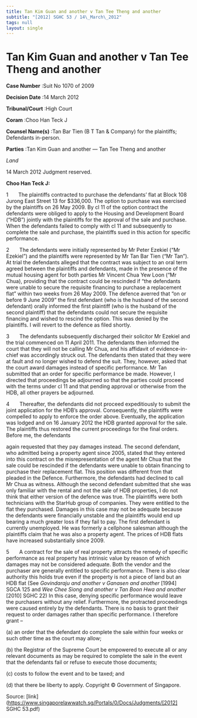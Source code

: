 ```yaml
---
title: Tan Kim Guan and another v Tan Tee Theng and another
subtitle: "[2012] SGHC 53 / 14\_March\_2012"
tags: null
layout: single
---
```

# Tan Kim Guan and another v Tan Tee Theng and another 



**Case Number** :Suit No 1070 of 2009 

**Decision Date** :14 March 2012 

**Tribunal/Court** :High Court 

**Coram** :Choo Han Teck J 

**Counsel Name(s)** :Tan Bar Tien (B T Tan & Company) for the plaintiffs; Defendants in-person. 

**Parties** :Tan Kim Guan and another — Tan Tee Theng and another 

_Land_ 

14 March 2012 Judgment reserved. 

**Choo Han Teck J:** 

1       The plaintiffs contracted to purchase the defendants’ flat at Block 108 Jurong East Street 13 for $336,000. The option to purchase was exercised by the plaintiffs on 26 May 2009. By cl 11 of the option contract the defendants were obliged to apply to the Housing and Development Board (“HDB”) jointly with the plaintiffs for the approval of the sale and purchase. When the defendants failed to comply with cl 11 and subsequently to complete the sale and purchase, the plaintiffs sued in this action for specific performance. 

2       The defendants were initially represented by Mr Peter Ezekiel (“Mr Ezekiel”) and the plaintiffs were represented by Mr Tan Bar Tien (“Mr Tan”). At trial the defendants alleged that the contract was subject to an oral term agreed between the plaintiffs and defendants, made in the presence of the mutual housing agent for both parties Mr Vincent Chua Yew Loon (“Mr Chua), providing that the contract could be rescinded if “the defendants were unable to secure the requisite financing to purchase a replacement flat” within two weeks from 26 May 2009. The defence averred that “on or before 9 June 2009” the first defendant (who is the husband of the second defendant) orally informed the first plaintiff (who is the husband of the second plaintiff) that the defendants could not secure the requisite financing and wished to rescind the option. This was denied by the plaintiffs. I will revert to the defence as filed shortly. 

3       The defendants subsequently discharged their solicitor Mr Ezekiel and the trial commenced on 11 April 2011. The defendants then informed the court that they will not be calling Mr Chua, and his affidavit of evidence-in-chief was accordingly struck out. The defendants then stated that they were at fault and no longer wished to defend the suit. They, however, asked that the court award damages instead of specific performance. Mr Tan submitted that an order for specific performance be made. However, I directed that proceedings be adjourned so that the parties could proceed with the terms under cl 11 and that pending approval or otherwise from the HDB, all other prayers be adjourned. 

4       Thereafter, the defendants did not proceed expeditiously to submit the joint application for the HDB’s approval. Consequently, the plaintiffs were compelled to apply to enforce the order above. Eventually, the application was lodged and on 16 January 2012 the HDB granted approval for the sale. The plaintiffs thus restored the current proceedings for the final orders. Before me, the defendants 


again requested that they pay damages instead. The second defendant, who admitted being a property agent since 2005, stated that they entered into this contract on the misrepresentation of the agent Mr Chua that the sale could be rescinded if the defendants were unable to obtain financing to purchase their replacement flat. This position was different from that pleaded in the Defence. Furthermore, the defendants had declined to call Mr Chua as witness. Although the second defendant submitted that she was only familiar with the rental and not the sale of HDB properties, I do not think that either version of the defence was true. The plaintiffs were both technicians with the StarHub group of companies. They were entitled to the flat they purchased. Damages in this case may not be adequate because the defendants were financially unstable and the plaintiffs would end up bearing a much greater loss if they fail to pay. The first defendant is currently unemployed. He was formerly a cellphone salesman although the plaintiffs claim that he was also a property agent. The prices of HDB flats have increased substantially since 2009. 

5       A contract for the sale of real property attracts the remedy of specific performance as real property has intrinsic value by reason of which damages may not be considered adequate. Both the vendor and the purchaser are generally entitled to specific performance. There is also clear authority this holds true even if the property is not a piece of land but an HDB flat (See _Govindaraju and another v Ganasen and another_ [1994] SGCA 125 and _Wee Chee Siong and another v Tan Boon Hwa and another_ [2010] SGHC 22) In this case, denying specific performance would leave the purchasers without any relief. Furthermore, the protracted proceedings were caused entirely by the defendants. There is no basis to grant their request to order damages rather than specific performance. I therefore grant – 

 (a) an order that the defendant do complete the sale within four weeks or such other time as the court may allow; 

 (b) the Registrar of the Supreme Court be empowered to execute all or any relevant documents as may be required to complete the sale in the event that the defendants fail or refuse to execute those documents; 

 (c) costs to follow the event and to be taxed; and 

 (d) that there be liberty to apply. Copyright © Government of Singapore. 


Source: [link](https://www.singaporelawwatch.sg/Portals/0/Docs/Judgments/[2012] SGHC 53.pdf)
